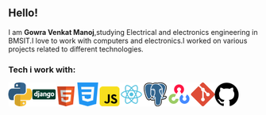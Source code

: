 ## Hello!
I am **Gowra Venkat Manoj**,studying Electrical and electronics engineering in BMSIT.I love to work with computers and electronics.I worked on various projects related to different technologies.
<!---more--->
### Tech i work with:
[<img src='https://raw.githubusercontent.com/Manoj-gowra/Images/master/logos/python.png' />](http://python.org)[<img src='https://raw.githubusercontent.com/Manoj-gowra/Images/master/logos/django.png' />](https://www.djangoproject.com/)[<img src='https://raw.githubusercontent.com/Manoj-gowra/Images/master/logos/html.png' width=40px />](https://developer.mozilla.org/en-US/docs/Web/html)[<img src='https://raw.githubusercontent.com/Manoj-gowra/Images/master/logos/css.png' />](https://developer.mozilla.org/en-US/docs/Web/css)[<img src='https://raw.githubusercontent.com/Manoj-gowra/Images/master/logos/javascript.png' width=40px />](https://developer.mozilla.org/en-US/docs/Web/JavaScript)[<img src='https://raw.githubusercontent.com/Manoj-gowra/Images/master/logos/react.png' />](https://reactjs.org/)[<img src='https://raw.githubusercontent.com/Manoj-gowra/Images/master/logos/postgresql.png' />](https://www.postgresql.org/)[<img src='https://raw.githubusercontent.com/Manoj-gowra/Images/master/logos/icons8-opencv-48.png' />](https://opencv.org/)[<img src='https://raw.githubusercontent.com/Manoj-gowra/Images/master/logos/git.png' />](https://git-scm.com)[<img src='https://raw.githubusercontent.com/Manoj-gowra/Images/master/logos/github.png' />](htttps://github.com)
